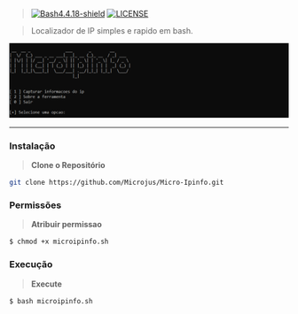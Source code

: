 > [![Bash4.4.18-shield]](http://tldp.org/LDP/abs/html/bashver4.html#AEN21220) [![LICENSE](https://img.shields.io/badge/Licen%C3%A7a-MIT-brightgreen.svg)](https://github.com/Microjus/Micro-Calc/blob/main/LICENSE)

> Localizador de IP simples e rapido em bash.
 
![Banner]

----
### Instalação
> **Clone o Repositório**
```bash
git clone https://github.com/Microjus/Micro-Ipinfo.git
```
### Permissões
> **Atribuir permissao**
```bash
$ chmod +x microipinfo.sh
```
### Execução
> **Execute**
```bash
$ bash microipinfo.sh
```

[Banner]: https://github.com/Microjus/Micro-Ipinfo/blob/main/microipinfo.PNG
[Bash4.4.18-shield]: https://img.shields.io/badge/Bash-4.4.18%2B-brightgreen.svg "Bash 4.4.18 Ou superior"
